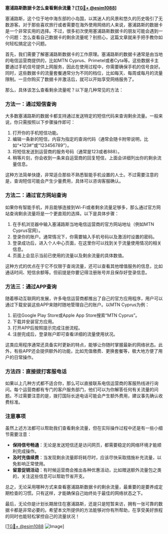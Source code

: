 **塞浦路斯数据卡怎么查看剩余流量？[[TG💪+ @esim1088](https://t.me/s/esim1088)]**

塞浦路斯，这个位于地中海东部的小岛国，以其迷人的风景和悠久的历史吸引了无数游客。对于那些喜欢旅行或者需要在海外使用网络的人来说，塞浦路斯的数据卡是一个非常实用的选择。不过，很多初次使用塞浦路斯数据卡的朋友可能会遇到一个问题：怎么查看自己数据卡的剩余流量呢？别担心，这篇文章就来手把手教你如何轻松搞定这个问题。

首先，我们需要了解塞浦路斯数据卡的工作原理。塞浦路斯的数据卡通常是由当地的电信运营商提供的，比如MTN Cyprus、Primetel或者Cyta等。这些数据卡主要通过手机信号提供上网服务，因此在使用过程中，你需要确保手机的信号良好。同时，这些数据卡的流量套餐通常分为不同的档位，比如每天、每周或每月的流量限制。一旦你购买了数据卡并激活后，就可以开始享受网络服务了。

那么，具体该怎么查看剩余流量呢？以下是几种常见的方法：

### 方法一：通过短信查询

大多数塞浦路斯的数据卡都支持通过发送特定的短信代码来查询剩余流量。一般来说，你只需按照以下步骤操作即可：

1. 打开你的手机短信功能。
2. 编辑一条新的短信，内容为指定的查询代码（通常会随卡附带说明，比如“*123#”或“123456789”）。
3. 将短信发送到运营商的服务号码（通常是123或者888）。
4. 稍等片刻，你会收到一条来自运营商的回复短信，上面会详细列出你的剩余流量信息。

这种方法简单快捷，非常适合那些不熟悉智能手机设置的人士。不过需要注意的是，查询短信可能会产生少量费用，具体可以咨询客服确认。

### 方法二：通过官方网站查询

如果你有智能手机，并且能够连接到Wi-Fi或者剩余流量足够多，那么通过官方网站查询剩余流量将是一个更直观的选择。以下是具体步骤：

1. 在手机浏览器中输入塞浦路斯当地电信运营商的官方网站地址（例如MTN Cyprus官网）。
2. 登录你的账户。通常情况下，你需要输入手机号码以及激活时设置的密码。
3. 登录成功后，进入个人中心页面，在这里你可以找到关于流量使用情况的相关信息。
4. 页面上会显示当前已使用的流量以及剩余流量的具体数值。

这种方式的优点在于它不仅限于查询流量，还可以查看其他增值服务的信息，比如通话时间、短信余额等。但前提是你要记得注册账号并且保存好登录信息。

### 方法三：通过APP查询

随着移动互联网的发展，许多电信运营商都推出了自己的官方应用程序，用户可以通过下载安装这些APP来随时随地管理自己的账户。以MTN Cyprus为例：

1. 前往Google Play Store或Apple App Store搜索“MTN Cyprus”。
2. 下载并安装官方应用。
3. 打开APP后按照提示完成注册流程。
4. 注册完成后，登录账户即可查看详细的流量使用状况。

这类应用程序通常还具备实时更新的特点，能够让你随时掌握最新的网络状态。此外，有些APP还会提供额外的功能，比如充值缴费、更换套餐等，极大地方便了用户的日常操作。

### 方法四：直接拨打客服电话

如果以上几种方式都不适合你，那么可以直接联系电信运营商的客服热线进行询问。每个运营商都有专门的客户服务部门，他们可以为你解答任何有关流量的问题。不过需要注意的是，拨打国际长途电话可能会产生额外费用，建议事先确认收费标准。

### 注意事项

虽然上述方法都可以帮助我们查看剩余流量，但在实际操作过程中还是有一些小细节需要注意：

- **保持信号畅通**：无论是发送短信还是访问网页，都需要稳定的网络环境才能顺利完成操作。
- **及时充值续费**：当发现剩余流量即将耗尽时，应该尽快采取措施补充流量，以免影响正常使用。
- **留意促销活动**：有时候运营商会推出各种优惠活动，比如赠送额外流量包之类的，关注这些信息可以帮助节省开支。

总之，无论采用哪种方式来查看塞浦路斯数据卡的剩余流量，最重要的是要养成定期检查的习惯。只有这样，才能确保自己始终处于最佳的网络状态之下。

最后，无论你是计划长期居住在塞浦路斯，还是只是短暂来访，拥有一张可靠的数据卡都是非常必要的。希望本文所提供的方法能够对你有所帮助，在享受美好旅程的同时也能轻松掌控自己的流量状况！

[[TG💪+ @esim1088](https://t.me/s/esim1088) ![Image](https://i.postimg.cc/4NQfJmqS/Snipaste-2025-05-13-00-14-12.png)]